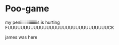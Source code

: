 # Poo-game


my peniiiiiiiiiiiiiiiis is hurting FUUUUUUUUUUUUUUUUUUUUUUUUUUUUUUUCK

james was here


